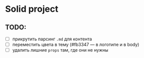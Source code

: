 # Solid project

## TODO:

- [ ] прикрутить парсинг `.md` для контента
- [ ] переместить цвета в тему (#fb3347 — в логотипе и в body)
- [ ] удалить лишние `props` там, где они не нужны
